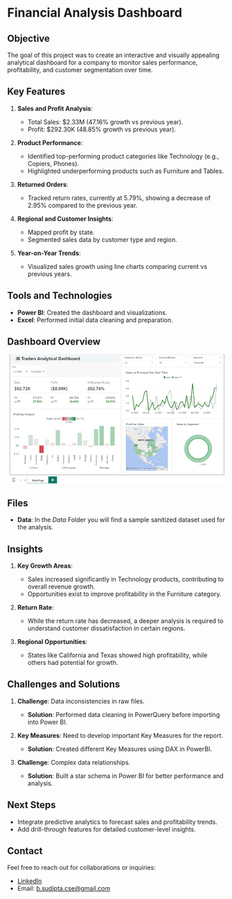 # Financial Analysis Dashboard

## Objective
The goal of this project was to create an interactive and visually appealing analytical dashboard for a company to monitor sales performance, profitability, and customer segmentation over time.

## Key Features
1. **Sales and Profit Analysis**:
   - Total Sales: $2.33M (47.16% growth vs previous year).
   - Profit: $292.30K (48.85% growth vs previous year).

2. **Product Performance**:
   - Identified top-performing product categories like Technology (e.g., Copiers, Phones).
   - Highlighted underperforming products such as Furniture and Tables.

3. **Returned Orders**:
   - Tracked return rates, currently at 5.79%, showing a decrease of 2.95% compared to the previous year.

4. **Regional and Customer Insights**:
   - Mapped profit by state.
   - Segmented sales data by customer type and region.

5. **Year-on-Year Trends**:
   - Visualized sales growth using line charts comparing current vs previous years.

## Tools and Technologies
- **Power BI**: Created the dashboard and visualizations.
- **Excel**: Performed initial data cleaning and preparation.

## Dashboard Overview
![Financial Analysis Dashboard](https://github.com/AnalystSudipta/BI_Portfolio/blob/033ded0e08471c607d0f9a24b1246940039888ec/Project1_Financial_Analysis_Dashboard/2_MainPage.png)

## Files
- **Data**: In the *Data* Folder you will find a sample sanitized dataset used for the analysis.


## Insights
1. **Key Growth Areas**:
   - Sales increased significantly in Technology products, contributing to overall revenue growth.
   - Opportunities exist to improve profitability in the Furniture category.

2. **Return Rate**:
   - While the return rate has decreased, a deeper analysis is required to understand customer dissatisfaction in certain regions.

3. **Regional Opportunities**:
   - States like California and Texas showed high profitability, while others had potential for growth.

## Challenges and Solutions
1. **Challenge**: Data inconsistencies in raw files.
   - **Solution**: Performed data cleaning in PowerQuery before importing into Power BI.

2. **Key Measures**: Need to develop important Key Measures for the report.
    - **Solution**: Created different Key Measures using DAX in PowerBI.
   
3. **Challenge**: Complex data relationships.
   - **Solution**: Built a star schema in Power BI for better performance and analysis.

## Next Steps
- Integrate predictive analytics to forecast sales and profitability trends.
- Add drill-through features for detailed customer-level insights.

## Contact
Feel free to reach out for collaborations or inquiries:
- [LinkedIn](https://www.linkedin.com/in/sudipta-biswas-cs/)
- Email: b.sudipta.cse@gmail.com
